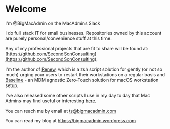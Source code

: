 # Welcome
I'm @BigMacAdmin on the MacAdmins Slack

I do full stack IT for small businesses. Repositories owned by this account are purely personal/convenience stuff at this time.

Any of my professional projects that are fit to share will be found at: [https://github.com/SecondSonConsulting](https://github.com/SecondSonConsulting). 

I'm the author of [Renew](https://github.com/SecondSonConsulting/Renew), which is a zsh script solution for gently (or not so much) urging your users to restart their workstations on a regular basis and [Baseline](https://github.com/SecondSonConsulting/Baseline) - an MDM agnostic Zero-Touch solution for macOS workstation setup.

I've also released some other scripts I use in my day to day that Mac Admins may find useful or interesting [here.](https://github.com/SecondSonConsulting/macOS-Scripts)

You can reach me by email at ts@bigmacadmin.com

You can read my blog at https://bigmacadmin.wordpress.com
